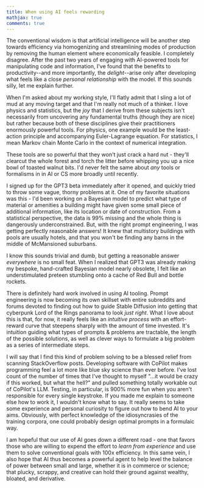```yaml
---
title: When using AI feels rewarding
mathjax: true
comments: true
---
```


The conventional wisdom is that artificial intelligence will be another step towards efficiency via homogenizing and streamlining modes of production by removing the human element where economically feasible. I completely disagree. After the past two years of engaging with AI-powered tools for manipulating code and information, I've found that the benefits to productivity--and more importantly, the *delight*--arise only after developing what feels like a close *personal relationship* with the model. If this sounds silly, let me explain further.

When I'm asked about my working style, I'll flatly admit that I sling a lot of mud at any moving target and that I'm really not much of a thinker. I love physics and statistics, but the *joy* that I derive from these subjects isn't necessarily from uncovering any fundamental truths (though they are nice) but rather because both of these disciplines give their practitioners enormously powerful tools. For physics, one example would be the least-action principle and accompanying Euler-Lagrange equation. For statistics, I mean Markov chain Monte Carlo in the context of numerical integration. 

These tools are so powerful that they won't just crack a hard nut - they'll clearcut the whole forest and torch the litter before whipping you up a nice bowl of toasted walnut bits. I'd never felt the same about *any* tools or formalisms in in AI or CS more broadly until recently. 

I signed up for the GPT3 beta immediately after it opened, and quickly tried to throw some vague, thorny problems at it. One of my favorite situations was this - I'd been working on a Bayesian model to predict what type of material or amenities a building might have given some small piece of additional information, like its location or date of construction. From a statistical perspective, the data is 99% missing and the whole thing is dangerously underconstrained. But, with the right prompt engineering, I was getting perfectly reasonable answers! It knew that multistory buildings with pools are usually hotels, and that you won't be finding any barns in the middle of McMansioned suburbans.

I know this sounds trivial and dumb, but getting a reasonable answer *everywhere* is no small feat. When I realized that GPT3 was already making my bespoke, hand-crafted Bayesian model nearly obsolete, I felt like an understimulated preteen stumbling onto a cache of Red Bull and bottle rockets.

There is definitely hard work involved in using AI tooling. Prompt engineering is now becoming its own skillset with entire subreddits and forums devoted to finding out how to guide Stable Diffusion into getting that cyberpunk Lord of the Rings panorama to look *just right*. What I love about this is that, for now, it really feels like an *intuitive process* with an effort-reward curve that steepens sharply with the amount of time invested. It's intuition guiding what types of prompts & problems are tractable, the length of the possible solutions, as well as clever ways to formulate a big problem as a series of intermediate steps. 

I will say that I find this kind of problem solving to be a blessed relief from scanning StackOverflow posts. Developing software with CoPilot makes programming feel a lot more like blue sky science than ever before. I've lost count of the number of times that I've thought to myself "...it would be crazy if this worked, but what the hell?" and pulled something totally workable out of CoPilot's LLM. Testing, in particular, is 900% more fun when you aren't responsible for every single keystroke. If you made me explain to someone else how to work it, I wouldn't know what to say. It really seems to take some experience and personal curiosity to figure out how to bend AI to your aims. Obviously, with perfect knowledge of the idiosyncrasies of the training corpora, one could probably design optimal prompts in a formulaic way.

 I am hopeful that our use of AI goes down a different road - one that favors those who are willing to expend the effort to *learn from experience* and use them to solve conventional goals with 100x efficiency. In this same vein, I also hope that AI thus becomes a powerful agent to help level the balance of power between small and large, whether it is in commerce or science; that plucky, scrappy, and creative can hold their ground against wealthy, bloated, and derivative.




